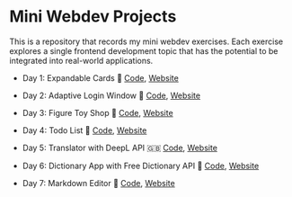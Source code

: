 # Mini Webdev Projects

This is a repository that records my mini webdev exercises. Each exercise explores a single frontend development topic that has the potential to be integrated into real-world applications.

- Day 1: Expandable Cards :bookmark: [Code](./001_expandable_cards/), [Website](https://clickvisionstudio.github.io/001_expandable_cards/)
- Day 2: Adaptive Login Window :key: [Code](./002_adaptive_login_window/), [Website](https://clickvisionstudio.github.io/002_adaptive_login_window/)

- Day 3: Figure Toy Shop :gift: [Code](./003_toy_store/), [Website](https://clickvisionstudio.github.io/003_toy_shop/)

- Day 4: Todo List :memo: [Code](./004_todo_list/), [Website](https://clickvisionstudio.github.io/004_todo_list/)

- Day 5: Translator with DeepL API :uk: [Code](./005_translator_with_deeplAPI/), [Website](https://clickvisionstudio.github.io/005_translator/)

- Day 6: Dictionary App with Free Dictionary API :closed_book: [Code](./006_dictionary_app/), [Website](https://clickvisionstudio.github.io/responsive_dict_app/)

- Day 7: Markdown Editor :memo: [Code](./007_markdown_editor/), [Website](https://clickvisionstudio.github.io/markdown-editor/)
